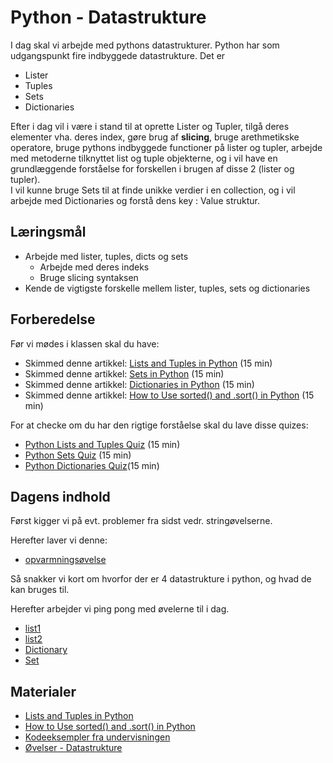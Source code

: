 # Python - Datastrukture

I dag skal vi arbejde med pythons datastrukturer. Python har som udgangspunkt fire indbyggede datastrukture. Det er 
* Lister 
* Tuples 
* Sets 
* Dictionaries

Efter i dag vil i være i stand til at oprette Lister og Tupler, tilgå deres elementer vha. deres index, gøre brug af **slicing**, bruge arethmetikske operatore, bruge pythons indbyggede functioner på lister og tupler, arbejde med metoderne tilknyttet list og tuple objekterne, og i vil have en grundlæggende forståelse for forskellen i brugen af disse 2 (lister og tupler).     
I vil kunne bruge Sets til at finde unikke verdier i en collection, og i vil arbejde med Dictionaries og forstå dens key : Value struktur.

## Læringsmål
- Arbejde med lister, tuples, dicts og sets
    - Arbejde med deres indeks
    - Bruge slicing syntaksen
- Kende de vigtigste forskelle mellem lister, tuples, sets og dictionaries

## Forberedelse
Før vi mødes i klassen skal du have:

* Skimmed denne artikkel: [Lists and Tuples in Python](https://realpython.com/python-lists-tuples/) (15 min)
* Skimmed denne artikkel: [Sets in Python](https://realpython.com/python-sets/) (15 min)
* Skimmed denne artikkel: [Dictionaries in Python](https://realpython.com/python-dicts/) (15 min)
* Skimmed denne artikkel: [How to Use sorted() and .sort() in Python](https://realpython.com/python-sort/) (15 min)

For at checke om du har den rigtige forståelse skal du lave disse quizes:

* [Python Lists and Tuples Quiz](https://realpython.com/quizzes/python-lists-tuples/) (15 min) 
* [Python Sets Quiz](https://realpython.com/quizzes/python-sets/) (15 min)
* [Python Dictionaries Quiz](https://realpython.com/quizzes/python-dicts/)(15 min)

## Dagens indhold   
Først kigger vi på evt. problemer fra sidst vedr. stringøvelserne.

Herefter laver vi denne: 

* [opvarmningsøvelse](warm_up.ipynb) 

Så snakker vi kort om hvorfor der er 4 datastrukture i python, og hvad de kan bruges til. 

Herefter arbejder vi ping pong med øvelerne til i dag.

* [list1](list1.ipynb)
* [list2](list2.ipynb)
* [Dictionary](dict.ipynb)
* [Set](set.ipynb)

## Materialer
* [Lists and Tuples in Python](https://realpython.com/python-lists-tuples/)
* [How to Use sorted() and .sort() in Python](https://realpython.com/python-sort/)
* [Kodeeksempler fra undervisningen](kodeeksempler.ipynb)
* [Øvelser - Datastrukture](exercises.md)

